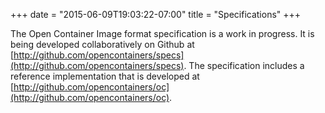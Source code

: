 +++
date = "2015-06-09T19:03:22-07:00"
title = "Specifications"
+++

The Open Container Image format specification is a work in progress. It is being developed collaboratively on Github at [http://github.com/opencontainers/specs](http://github.com/opencontainers/specs).
The specification includes a reference implementation that is developed at [http://github.com/opencontainers/oc](http://github.com/opencontainers/oc).
